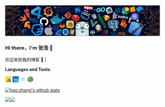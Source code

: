 ![](https://github.com/zxs-1024/zxs-1024/blob/master/header.png)

### Hi there，I'm 张浩 👋

欢迎来到我的博客 🎉 |

**Languages and Tools:**

<code><img height="20" src="https://raw.githubusercontent.com/github/explore/80688e429a7d4ef2fca1e82350fe8e3517d3494d/topics/javascript/javascript.png"></code>
<code><img height="20" src="https://raw.githubusercontent.com/github/explore/80688e429a7d4ef2fca1e82350fe8e3517d3494d/topics/typescript/typescript.png"></code>
<code><img height="20" src="https://raw.githubusercontent.com/github/explore/80688e429a7d4ef2fca1e82350fe8e3517d3494d/topics/react/react.png"></code>
<code><img height="20" src="https://raw.githubusercontent.com/github/explore/80688e429a7d4ef2fca1e82350fe8e3517d3494d/topics/nodejs/nodejs.png"></code>

[![hao.zhang's github stats](https://github-readme-stats.vercel.app/api?username=zxs-1024)](https://github.com/anuraghazra/github-readme-stats)

<a href="https://github.com/zxs-1024/blog">
  <img align="left" src="https://github-readme-stats.anuraghazra1.vercel.app/api/pin/?username=zxs-1024&repo=blog" />
</a>

<a href="https://github.com/zxs-1024/mc-service-nest">
    <img src="https://github-readme-stats.anuraghazra1.vercel.app/api/pin/?username=zxs-1024&repo=mc-service-nest" />
</a>
